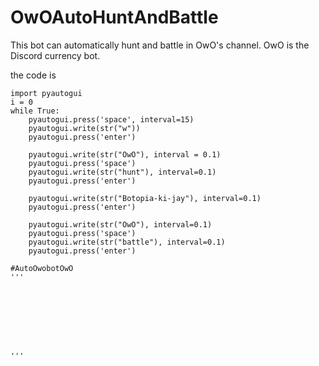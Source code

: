 # OwOAutoHuntAndBattle
 This bot can automatically hunt and battle in OwO's channel. OwO is the Discord currency bot.



the code is
```
import pyautogui
i = 0
while True:
    pyautogui.press('space', interval=15)
    pyautogui.write(str("w"))
    pyautogui.press('enter')
    
    pyautogui.write(str("OwO"), interval = 0.1)
    pyautogui.press('space')
    pyautogui.write(str("hunt"), interval=0.1)
    pyautogui.press('enter')

    pyautogui.write(str("Botopia-ki-jay"), interval=0.1)
    pyautogui.press('enter')

    pyautogui.write(str("OwO"), interval=0.1)
    pyautogui.press('space')
    pyautogui.write(str("battle"), interval=0.1)
    pyautogui.press('enter')

#AutoOwobotOwO 
'''








'''
```
